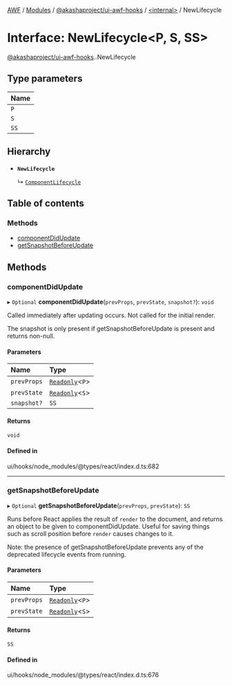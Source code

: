[AWF](../README.md) / [Modules](../modules.md) / [@akashaproject/ui-awf-hooks](../modules/akashaproject_ui_awf_hooks.md) / [<internal\>](../modules/akashaproject_ui_awf_hooks._internal_.md) / NewLifecycle

# Interface: NewLifecycle<P, S, SS\>

[@akashaproject/ui-awf-hooks](../modules/akashaproject_ui_awf_hooks.md).[<internal>](../modules/akashaproject_ui_awf_hooks._internal_.md).NewLifecycle

## Type parameters

| Name |
| :------ |
| `P` |
| `S` |
| `SS` |

## Hierarchy

- **`NewLifecycle`**

  ↳ [`ComponentLifecycle`](akashaproject_ui_awf_hooks._internal_.ComponentLifecycle.md)

## Table of contents

### Methods

- [componentDidUpdate](akashaproject_ui_awf_hooks._internal_.NewLifecycle.md#componentdidupdate)
- [getSnapshotBeforeUpdate](akashaproject_ui_awf_hooks._internal_.NewLifecycle.md#getsnapshotbeforeupdate)

## Methods

### componentDidUpdate

▸ `Optional` **componentDidUpdate**(`prevProps`, `prevState`, `snapshot?`): `void`

Called immediately after updating occurs. Not called for the initial render.

The snapshot is only present if getSnapshotBeforeUpdate is present and returns non-null.

#### Parameters

| Name | Type |
| :------ | :------ |
| `prevProps` | [`Readonly`](../modules/akashaproject_ui_awf_hooks._internal_.md#readonly)<`P`\> |
| `prevState` | [`Readonly`](../modules/akashaproject_ui_awf_hooks._internal_.md#readonly)<`S`\> |
| `snapshot?` | `SS` |

#### Returns

`void`

#### Defined in

ui/hooks/node_modules/@types/react/index.d.ts:682

___

### getSnapshotBeforeUpdate

▸ `Optional` **getSnapshotBeforeUpdate**(`prevProps`, `prevState`): `SS`

Runs before React applies the result of `render` to the document, and
returns an object to be given to componentDidUpdate. Useful for saving
things such as scroll position before `render` causes changes to it.

Note: the presence of getSnapshotBeforeUpdate prevents any of the deprecated
lifecycle events from running.

#### Parameters

| Name | Type |
| :------ | :------ |
| `prevProps` | [`Readonly`](../modules/akashaproject_ui_awf_hooks._internal_.md#readonly)<`P`\> |
| `prevState` | [`Readonly`](../modules/akashaproject_ui_awf_hooks._internal_.md#readonly)<`S`\> |

#### Returns

`SS`

#### Defined in

ui/hooks/node_modules/@types/react/index.d.ts:676
